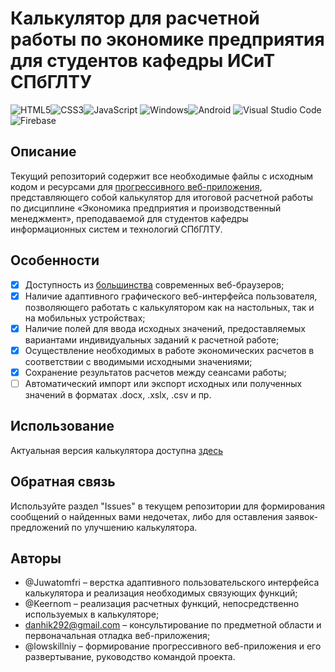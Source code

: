# Калькулятор для расчетной работы по экономике предприятия для студентов кафедры ИСиТ СПбГЛТУ
![HTML5](https://img.shields.io/badge/html5-%23E34F26.svg?style=for-the-badge&logo=html5&logoColor=white)![CSS3](https://img.shields.io/badge/css3-%231572B6.svg?style=for-the-badge&logo=css3&logoColor=white)![JavaScript](https://img.shields.io/badge/javascript-%23323330.svg?style=for-the-badge&logo=javascript&logoColor=%23F7DF1E)
![Windows](https://img.shields.io/badge/Windows-0078D6?style=for-the-badge&logo=windows&logoColor=white)![Android](https://img.shields.io/badge/Android-3DDC84?style=for-the-badge&logo=android&logoColor=white)
![Visual Studio Code](https://img.shields.io/badge/Visual%20Studio%20Code-0078d7.svg?style=for-the-badge&logo=visual-studio-code&logoColor=white)
![Firebase](https://img.shields.io/badge/firebase-%23039BE5.svg?style=for-the-badge&logo=firebase)
## Описание
Текущий репозиторий содержит все необходимые файлы с исходным кодом и ресурсами для [прогрессивного веб-приложения](https://developer.mozilla.org/en-US/docs/Web/Progressive_web_apps), представляющего собой калькулятор для итоговой расчетной работы по дисциплине «Экономика предприятия и производственный менеджмент», преподаваемой для студентов кафедры информационных систем и технологий СПбГЛТУ.
## Особенности
 - [x] Доступность из [большинства](https://developer.mozilla.org/en-US/docs/Web/Manifest#browser_compatibility) современных веб-браузеров;
 - [x] Наличие адаптивного графического веб-интерфейса пользователя, позволяющего работать с калькулятором как на настольных, так и на мобильных устройствах;
 - [x] Наличие полей для ввода исходных значений, предоставляемых вариантами индивидуальных заданий к расчетной работе; 
 - [x] Осуществление необходимых в работе экономических расчетов в соответствии с вводимыми исходными значениями;
 - [x] Сохранение результатов расчетов между сеансами работы;
 - [ ] Автоматический импорт или экспорт исходных или полученных значений в форматах .docx, .xslx, .csv и пр.
## Использование
Актуальная версия калькулятора доступна [здесь](https://example.com/)
## Обратная связь
Используйте раздел "Issues" в текущем репозитории для формирования сообщений о  найденных вами недочетах, либо для оставления заявок-предложений по улучшению калькулятора.
## Авторы
 - @Juwatomfri – верстка адаптивного пользовательского интерфейса калькулятора и реализация необходимых связующих функций;
 - @Keernom – реализация расчетных функций, непосредственно используемых в калькуляторе;
 -  danhik292@gmail.com – консультирование по предметной области и первоначальная отладка веб-приложения;
 - @lowskillniy – формирование прогрессивного веб-приложения и его развертывание, руководство командой проекта.